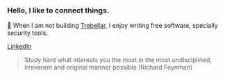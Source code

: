 ### Hello, I like to connect things.

:call_me_hand: When I am not building [Trebellar](https://trebellar.com/), I enjoy writing free software, specially security tools.

[LinkedIn](https://es.linkedin.com/in/jesusprubio)

> Study hard what interests you the most in the most undisciplined, irreverent and original manner possible (Richard Feynman)
